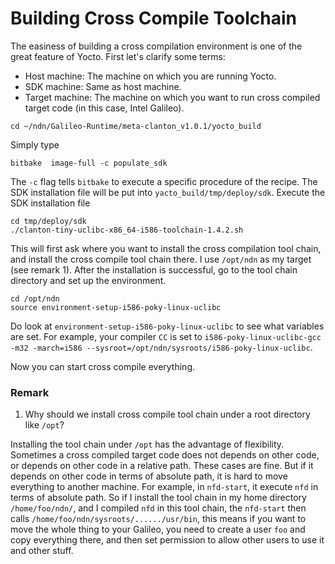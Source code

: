 # Building Cross Compile Toolchain

The easiness of building a cross compilation environment is one of the great feature of Yocto. First let's clarify some terms:
* Host machine: The machine on which you are running Yocto.
* SDK machine: Same as host machine.
* Target machine: The machine on which you want to run cross compiled target code (in this case, Intel Galileo).


```
cd ~/ndn/Galileo-Runtime/meta-clanton_v1.0.1/yocto_build
```

Simply type
```
bitbake  image-full -c populate_sdk
```
The `-c` flag tells `bitbake` to execute a specific procedure of the recipe. The SDK installation file will be put into `yacto_build/tmp/deploy/sdk`. Execute the SDK installation file
```
cd tmp/deploy/sdk
./clanton-tiny-uclibc-x86_64-i586-toolchain-1.4.2.sh
```
This will first ask where you want to install the cross compilation tool chain, and install the cross compile tool chain there. I use `/opt/ndn` as my target (see remark 1). After the installation is successful, go to the tool chain directory and set up the environment.
```
cd /opt/ndn
source environment-setup-i586-poky-linux-uclibc
```
Do look at `environment-setup-i586-poky-linux-uclibc` to see what variables are set. For example, your compiler `CC` is set to `i586-poky-linux-uclibc-gcc -m32 -march=i586 --sysroot=/opt/ndn/sysroots/i586-poky-linux-uclibc`.

Now you can start cross compile everything.

### Remark
1. Why should we install cross compile tool chain under a root directory like `/opt`?

Installing the tool chain under `/opt` has the advantage of flexibility. Sometimes a cross compiled target code does not depends on other code, or depends on other code in a relative path. These cases are fine. But if it depends on other code in terms of absolute path, it is hard to move everything to another machine. For example, in `nfd-start`, it execute `nfd` in terms of absolute path. So if I install the tool chain in my home directory `/home/foo/ndn/`, and I compiled `nfd` in this tool chain, the `nfd-start` then calls `/home/foo/ndn/sysroots/....../usr/bin`, this means if you want to move the whole thing to your Galileo, you need to create a user `foo` and copy everything there, and then set permission to allow other users to use it and other stuff. 